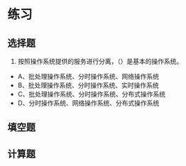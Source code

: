 # 练习

## 选择题
1. 按照操作系统提供的服务进行分离，（）是基本的操作系统。
- A、批处理操作系统、分时操作系统、网络操作系统
- B、批处理操作系统、分时操作系统、实时操作系统
- C、批处理操作系统、分时操作系统、分布式操作系统
- D、分时操作系统、网络操作系统、分布式操作系统
## 填空题

## 计算题